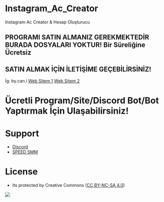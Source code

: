 # Instagram_Ac_Creator
Instagram Ac Creator & Hesap Oluşturucu


PROGRAMI SATIN ALMANIZ GEREKMEKTEDİR BURADA DOSYALARI YOKTUR! Bir Süreliğine Ücretsiz
-------------------------------------------------------------
SATIN ALMAK İÇİN İLETİŞİME GEÇEBİLİRSİNİZ!
------------------------------------------
İg: by.can.i [Web Sitem 1](https://fastuptime.com) [Web Sitem 2](https://speedsmm.com)

# Ücretli Program/Site/Discord Bot/Bot Yaptırmak İçin Ulaşabilirsiniz!

# Support
- [Discord](https://discord.com/invite/jzeNGMcBrA)
- [SPEED SMM](https://speedsmm.com)

# License
- Its protected by Creative Commons ([CC BY-NC-SA 4.0](https://creativecommons.org/licenses/by-nc-sa/4.0/))

<a href="https://creativecommons.org/licenses/by-nc-sa/4.0/" title="BYNCSA40"><img src="https://licensebuttons.net/l/by-nc-sa/4.0/88x31.png"></a>
